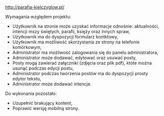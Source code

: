 http://parafia-kielczyglow.pl/

Wymagania względem projektu:

- Użytkownik na stronie może uzyskać informacje odnośnie: aktualności, intencji mszy świętych, parafii, księży oraz innych spraw,
- Użytkownik ma do dyspozycji formularz kontktowy,
- Użytkownik ma możliwość skorzystania ze strony na telefonie komórkowym,
- Administrator ma możliwość zalogowania się do panelu administratora,
- Administrator może dodawać, edytować oraz usuwać posty,
- Posty mogą zawierać załączniki (zdjęcia oraz plik pdf), któte można usunąć podczas edycji postu,
- Administrator podczas tworzenia postów ma do dyspozycji prosty edytor tekstu,
- Administrator może dodawać intencje.

Do wykonania pozostało:

- Uzupełnić brakujący kontent,
- Poprawić wersję mobilną strony.
